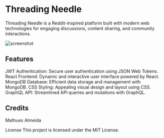 # Threading Needle

Threading Needle is a Reddit-inspired platform built with modern web technologies for engaging discussions, content sharing, and community interactions.

![screenshot](../ThreadingNeedle/client/src/assets/images/screenshot.jpeg)

## Features
JWT Authentication: Secure user authentication using JSON Web Tokens.
React Frontend: Dynamic and interactive user interface powered by React.
MongoDB Database: Efficient data storage and management with MongoDB.
CSS Styling: Appealing visual design and layout using CSS.
GraphQL API: Streamlined API queries and mutations with GraphQL.

## Credits 
Mathues Almeida

License
This project is licensed under the MIT License.
